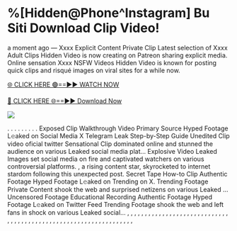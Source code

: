 # %[Hidden@Phone^Instagram] Bu Siti Download Clip Video!

a moment ago — Xxxx Explicit Content Private Clip Latest selection of Xxxx Adult Clips Hidden Video is now creating on Patreon sharing explicit media. Online sensation Xxxx NSFW Videos Hidden Video is known for posting quick clips and risqué images on viral sites for a while now.

[🌐 CLICK HERE 🟢==►► WATCH NOW](https://tinyurl.com/topvvv?st=viral&si=gh)

[🔴 CLICK HERE 🌐==►► Download Now](https://tinyurl.com/topvvv?st=viral&si=gh)

[![](https://t4.ftcdn.net/jpg/00/89/87/57/360_F_89875724_hMf6q0pOUbIm38tYOeJTOKDftmRMQnny.jpg)](https://tinyurl.com/topvvv?st=viral&si=gh)

. . . . . . . . . Exposed Clip Walkthrough Video Primary Source Hyped Footage L𝚎aked on Social Media X Telegram Leak Step-by-Step Guide Unedited Clip video oficial twitter Sensational Clip dominated online and stunned the audience on various Leaked social media plat… Explosive Video Leaked Images set social media on fire and captivated watchers on various controversial platforms. , a rising content star, skyrocketed to internet stardom following this unexpected post. Secret Tape How-to Clip Authentic Footage Hyped Footage L𝚎aked on Trending on X. Trending Footage Private Content shook the web and surprised netizens on various Leaked … Uncensored Footage Educational Recording Authentic Footage Hyped Footage L𝚎aked on Twitter Feed Trending Footage shook the web and left fans in shock on various Leaked social… , , , , , , , , , , , , , , , , , , , , , , , , , , , , , , , , , , , , , , , , , , , , , , , , , , , , , , , , , , , , , , , , ,
